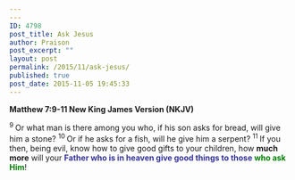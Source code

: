 ```yaml
---
---
ID: 4798
post_title: Ask Jesus
author: Praison
post_excerpt: ""
layout: post
permalink: /2015/11/ask-jesus/
published: true
post_date: 2015-11-05 19:45:33
---
```

<strong><span class="passage-display-bcv">Matthew 7:9-11
</span><span class="passage-display-version">New King James Version (NKJV)</span></strong>

<span id="en-NKJV-23326" class="text Matt-7-9"><sup class="versenum">9 </sup><span class="woj">Or what man is there among you who, if his son asks for bread, will give him a stone?</span> </span><span id="en-NKJV-23327" class="text Matt-7-10"><sup class="versenum">10 </sup><span class="woj">Or if he asks for a fish, will he give him a serpent?</span> </span><span id="en-NKJV-23328" class="text Matt-7-11"><sup class="versenum">11 </sup><span class="woj">If you then, being evil, know how to give good gifts to your children, how <strong>much more</strong> will your <span style="color: #333399;"><strong>Father who is in heaven give good things to those <span style="color: #008000;">who ask Him</span></strong></span>!</span></span>
